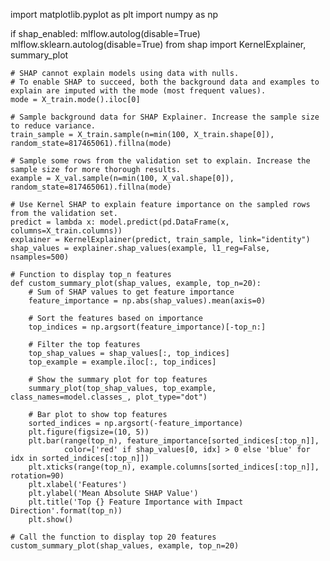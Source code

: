 import matplotlib.pyplot as plt
import numpy as np

if shap_enabled:
    mlflow.autolog(disable=True)
    mlflow.sklearn.autolog(disable=True)
    from shap import KernelExplainer, summary_plot
    
    # SHAP cannot explain models using data with nulls.
    # To enable SHAP to succeed, both the background data and examples to explain are imputed with the mode (most frequent values).
    mode = X_train.mode().iloc[0]

    # Sample background data for SHAP Explainer. Increase the sample size to reduce variance.
    train_sample = X_train.sample(n=min(100, X_train.shape[0]), random_state=817465061).fillna(mode)

    # Sample some rows from the validation set to explain. Increase the sample size for more thorough results.
    example = X_val.sample(n=min(100, X_val.shape[0]), random_state=817465061).fillna(mode)

    # Use Kernel SHAP to explain feature importance on the sampled rows from the validation set.
    predict = lambda x: model.predict(pd.DataFrame(x, columns=X_train.columns))
    explainer = KernelExplainer(predict, train_sample, link="identity")
    shap_values = explainer.shap_values(example, l1_reg=False, nsamples=500)
    
    # Function to display top_n features
    def custom_summary_plot(shap_values, example, top_n=20):
        # Sum of SHAP values to get feature importance
        feature_importance = np.abs(shap_values).mean(axis=0)
        
        # Sort the features based on importance
        top_indices = np.argsort(feature_importance)[-top_n:]
        
        # Filter the top features
        top_shap_values = shap_values[:, top_indices]
        top_example = example.iloc[:, top_indices]
        
        # Show the summary plot for top features
        summary_plot(top_shap_values, top_example, class_names=model.classes_, plot_type="dot")
        
        # Bar plot to show top features
        sorted_indices = np.argsort(-feature_importance)
        plt.figure(figsize=(10, 5))
        plt.bar(range(top_n), feature_importance[sorted_indices[:top_n]],
                color=['red' if shap_values[0, idx] > 0 else 'blue' for idx in sorted_indices[:top_n]])
        plt.xticks(range(top_n), example.columns[sorted_indices[:top_n]], rotation=90)
        plt.xlabel('Features')
        plt.ylabel('Mean Absolute SHAP Value')
        plt.title('Top {} Feature Importance with Impact Direction'.format(top_n))
        plt.show()

    # Call the function to display top 20 features
    custom_summary_plot(shap_values, example, top_n=20)
